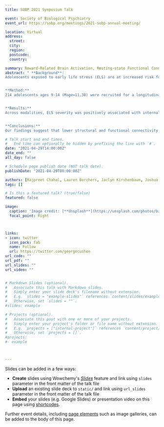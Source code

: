 ```yaml
---
title: SOBP 2021 Symposium Talk

event: Society of Biological Psychiatry
event_url: https://sobp.org/meetings/2021-sobp-annual-meeting/

location: Virtual
address:
  street: 
  city: 
  region: 
  postcode: 
  country: 

summary: Reward-Related Brain Activation, Resting-state Functional Connectivity, and White Matter Morphology Link Early Life Stress and Internalizing Symptoms in Adolescence
abstract: " **Background**: 
Adolescents exposed to early life stress (ELS) are at increased risk for internalizing disorders, including depression and anxiety. Although blunted striatal activation (Hanson et al., 2015) and weaker functional connectivity between the prefrontal cortex and ventral striatum (Marshall et al., 2018) has been shown to mediate the association between ELS and internalizing symptoms, less is known about relations between ELS and reward-related white matter morphology. Further, no study has used a multimodal approach to investigate ELS-related differences in task-based activation, resting-state functional connectivity, and diffusion-based white matter morphology of reward processing circuits and their relation to internalizing symptoms. 


**Method:**
214 adolescents ages 9-14 (Mage=11.38) were recruited for a longitudinal study assessing effects of ELS on psychobiological development over puberty. Participants completed a child version of the Monetary Incentive Delay task (MID; Gotlib et al., 2010) while undergoing fMRI, a resting-state scan, and a diffusion imaging scan. Participants also completed the Youth Self-Report (Achenbach et al., 1991).


**Results:**
Across modalities, ELS severity was positively associated with internalizing symptoms only in participants with lower reward-related neurocircuitry metrics, including lower nucleus accumbens activation during gain vs. loss MID trials, resting-state reward network connectivity, and frontoaccumbal fiber density and cross-section (all ps<.05).


**Conclusions:**
Our findings suggest that lower structural and functional connectivity, as well as task-based activation of reward-processing regions are risk factors for internalizing symptoms in adolescents who have experienced higher levels of ELS. We will discuss how higher reward-processing neural activity and connectivity might buffer the effects of ELS on the emergence of internalizing symptoms."

# Talk start and end times.
#   End time can optionally be hidden by prefixing the line with `#`.
date: "2021-04-29T14:00:00Z"
date_end: ""
all_day: false

# Schedule page publish date (NOT talk date).
publishDate: "2021-04-29T00:00:00Z"

authors: [Rajpreet Chahal, Lauren Borchers, Jaclyn Kirshenbaum, Joshua Ryu, Ian H. Gotlib]
tags: []

# Is this a featured talk? (true/false)
featured: false

image:
  caption: 'Image credit: [**Unsplash**](https://unsplash.com/photos/bzdhc5b3Bxs)'
  focal_point: Right



links:
- icon: twitter
  icon_pack: fab
  name: Follow
  url: https://twitter.com/georgecushen
url_code: ""
url_pdf: ""
url_slides: ""
url_video: ""


# Markdown Slides (optional).
#   Associate this talk with Markdown slides.
#   Simply enter your slide deck's filename without extension.
#   E.g. `slides = "example-slides"` references `content/slides/example-slides.md`.
#   Otherwise, set `slides = ""`.
#slides: example

# Projects (optional).
#   Associate this post with one or more of your projects.
#   Simply enter your project's folder or file name without extension.
#   E.g. `projects = ["internal-project"]` references `content/project/deep-learning/index.md`.
#   Otherwise, set `projects = []`.
#projects:
#- example



---
```




Slides can be added in a few ways:

- **Create** slides using Wowchemy's [*Slides*](https://wowchemy.com/docs/managing-content/#create-slides) feature and link using `slides` parameter in the front matter of the talk file
- **Upload** an existing slide deck to `static/` and link using `url_slides` parameter in the front matter of the talk file
- **Embed** your slides (e.g. Google Slides) or presentation video on this page using [shortcodes](https://wowchemy.com/docs/writing-markdown-latex/).

Further event details, including [page elements](https://wowchemy.com/docs/writing-markdown-latex/) such as image galleries, can be added to the body of this page.


